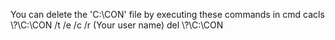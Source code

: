You can delete the 'C:\CON' file by executing these commands in cmd
cacls \\?\C:\CON /t /e /c /r (Your user name)
del \\?\C:\CON
